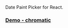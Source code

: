 Date Paint Picker for React.

### [Demo - chromatic](https://www.chromatic.com/library?appId=613488cb7d9795003af9b433)
